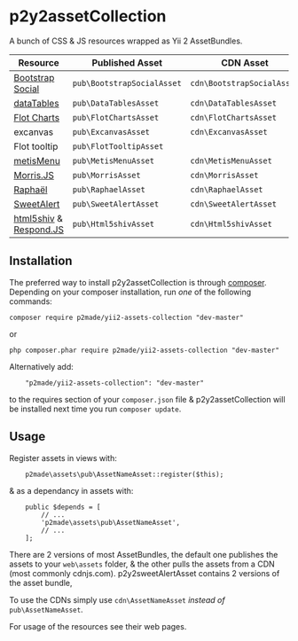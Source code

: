 p2y2assetCollection
===================

A bunch of CSS & JS resources wrapped as Yii 2 AssetBundles.

Resource | Published Asset | CDN Asset
------------ | ------------- | ------------
[Bootstrap Social](https://github.com/lipis/bootstrap-social) | `pub\BootstrapSocialAsset`  | `cdn\BootstrapSocialAsset`
[dataTables](http://datatables.net) | `pub\DataTablesAsset`  | `cdn\DataTablesAsset`
[Flot Charts](http://www.flotcharts.org) | `pub\FlotChartsAsset`  | `cdn\FlotChartsAsset`
excanvas | `pub\ExcanvasAsset`  | `cdn\ExcanvasAsset`
Flot tooltip | `pub\FlotTooltipAsset`  |
[metisMenu](https://github.com/onokumus/metisMenu) | `pub\MetisMenuAsset`  | `cdn\MetisMenuAsset`
[Morris.JS](http://morrisjs.github.io/morris.js/) | `pub\MorrisAsset`  | `cdn\MorrisAsset`
[Raphaël](http://raphaeljs.com) | `pub\RaphaelAsset`  | `cdn\RaphaelAsset`
[SweetAlert](http://t4t5.github.io/sweetalert/) | `pub\SweetAlertAsset`  | `cdn\SweetAlertAsset`
[html5shiv](https://github.com/afarkas/html5shiv) & [Respond.JS](https://github.com/scottjehl/Respond) | `pub\Html5shivAsset`  | `cdn\Html5shivAsset`

Installation
------------

The preferred way to install p2y2assetCollection is through [composer](http://getcomposer.org/download/).
Depending on your composer installation, run *one* of the following commands:

```
composer require p2made/yii2-assets-collection "dev-master"
```

or

```
php composer.phar require p2made/yii2-assets-collection "dev-master"
```

Alternatively add:

```
	"p2made/yii2-assets-collection": "dev-master"
```

to the requires section of your `composer.json` file & p2y2assetCollection will be installed next time you run `composer update`.

Usage
-----

Register assets in views with:

```
	p2made\assets\pub\AssetNameAsset::register($this);
```

& as a dependancy in assets with:

```
	public $depends = [
		// ...
		'p2made\assets\pub\AssetNameAsset',
		// ...
	];
```

There are 2 versions of most AssetBundles, the default one publishes the assets to your `web\assets` folder, & the other pulls the assets from a CDN (most commonly cdnjs.com).
p2y2sweetAlertAsset contains 2 versions of the asset bundle,

To use the CDNs simply use `cdn\AssetNameAsset` *instead of* `pub\AssetNameAsset`.

For usage of the resources see their web pages.




